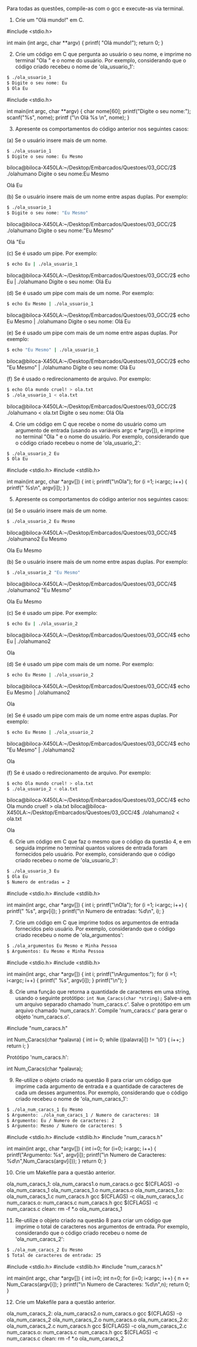 Para todas as questões, compile-as com o gcc e execute-as via terminal.

1. Crie um "Olá mundo!" em C.

#include <stdio.h>

int main (int argc, char **argv)
{
printf( "Olá mundo!");
return 0; 
}


2. Crie um código em C que pergunta ao usuário o seu nome, e imprime no terminal "Ola " e o nome do usuário. Por exemplo, considerando que o código criado recebeu o nome de 'ola_usuario_1':

```bash
$ ./ola_usuario_1
$ Digite o seu nome: Eu
$ Ola Eu
```

#include <stdio.h>

int main(int argc, char **argv)
{
char nome[60];
printf("Digite o seu nome:");
scanf("%s", nome);
printf ("\n Olá %s \n", nome);
}



3. Apresente os comportamentos do código anterior nos seguintes casos:

(a) Se o usuário insere mais de um nome.
```bash
$ ./ola_usuario_1
$ Digite o seu nome: Eu Mesmo
```

biloca@biloca-X450LA:~/Desktop/Embarcados/Questoes/03_GCC/2$ ./olahumano
Digite o seu nome:Eu Mesmo

 Olá Eu 

(b) Se o usuário insere mais de um nome entre aspas duplas. Por exemplo:
```bash
$ ./ola_usuario_1
$ Digite o seu nome: "Eu Mesmo"
```

biloca@biloca-X450LA:~/Desktop/Embarcados/Questoes/03_GCC/2$ ./olahumano
Digite o seu nome:"Eu Mesmo"

 Olá "Eu 

(c) Se é usado um pipe. Por exemplo:
```bash
$ echo Eu | ./ola_usuario_1
```

biloca@biloca-X450LA:~/Desktop/Embarcados/Questoes/03_GCC/2$ echo Eu | ./olahumano
Digite o seu nome:
 Olá Eu 

(d) Se é usado um pipe com mais de um nome. Por exemplo:
```bash
$ echo Eu Mesmo | ./ola_usuario_1
```

biloca@biloca-X450LA:~/Desktop/Embarcados/Questoes/03_GCC/2$ echo Eu Mesmo | ./olahumano
Digite o seu nome:
 Olá Eu

 
(e) Se é usado um pipe com mais de um nome entre aspas duplas. Por exemplo:
```bash
$ echo "Eu Mesmo" | ./ola_usuario_1
```

biloca@biloca-X450LA:~/Desktop/Embarcados/Questoes/03_GCC/2$ echo "Eu Mesmo" | ./olahumano
Digite o seu nome:
 Olá Eu

(f) Se é usado o redirecionamento de arquivo. Por exemplo:
```bash
$ echo Ola mundo cruel! > ola.txt
$ ./ola_usuario_1 < ola.txt
```

biloca@biloca-X450LA:~/Desktop/Embarcados/Questoes/03_GCC/2$ ./olahumano < ola.txt
Digite o seu nome:
 Olá Ola

4. Crie um código em C que recebe o nome do usuário como um argumento de entrada (usando as variáveis argc e *argv[]), e imprime no terminal "Ola " e o nome do usuário. Por exemplo, considerando que o código criado recebeu o nome de 'ola_usuario_2':

```bash
$ ./ola_usuario_2 Eu
$ Ola Eu
```

#include <stdio.h>
#include <stdlib.h>

int main(int argc, char *argv[])
{ int i;
printf("\nOla");
for (i =1; i<argc; i++)
{
printf(" %s\n", argv[i]);
}
}

5. Apresente os comportamentos do código anterior nos seguintes casos:

(a) Se o usuário insere mais de um nome.
```bash
$ ./ola_usuario_2 Eu Mesmo
```

biloca@biloca-X450LA:~/Desktop/Embarcados/Questoes/03_GCC/4$ ./olahumano2 Eu Mesmo

Ola Eu
 Mesmo

(b) Se o usuário insere mais de um nome entre aspas duplas. Por exemplo:
```bash
$ ./ola_usuario_2 "Eu Mesmo"
```

biloca@biloca-X450LA:~/Desktop/Embarcados/Questoes/03_GCC/4$ ./olahumano2 "Eu Mesmo"

Ola Eu Mesmo


(c) Se é usado um pipe. Por exemplo:
```bash
$ echo Eu | ./ola_usuario_2
```
biloca@biloca-X450LA:~/Desktop/Embarcados/Questoes/03_GCC/4$ echo Eu | ./olahumano2

Ola

(d) Se é usado um pipe com mais de um nome. Por exemplo:
```bash
$ echo Eu Mesmo | ./ola_usuario_2
```

biloca@biloca-X450LA:~/Desktop/Embarcados/Questoes/03_GCC/4$ echo Eu Mesmo | ./olahumano2

Ola

(e) Se é usado um pipe com mais de um nome entre aspas duplas. Por exemplo:
```bash
$ echo Eu Mesmo | ./ola_usuario_2
```
biloca@biloca-X450LA:~/Desktop/Embarcados/Questoes/03_GCC/4$ echo "Eu Mesmo" | ./olahumano2

Ola

(f) Se é usado o redirecionamento de arquivo. Por exemplo:
```bash
$ echo Ola mundo cruel! > ola.txt
$ ./ola_usuario_2 < ola.txt
```
biloca@biloca-X450LA:~/Desktop/Embarcados/Questoes/03_GCC/4$ echo Ola mundo cruel! > ola.txt
biloca@biloca-X450LA:~/Desktop/Embarcados/Questoes/03_GCC/4$ ./olahumano2 < ola.txt

Ola


6. Crie um código em C que faz o mesmo que o código da questão 4, e em seguida imprime no terminal quantos valores de entrada foram fornecidos pelo usuário. Por exemplo, considerando que o código criado recebeu o nome de 'ola_usuario_3':

```bash
$ ./ola_usuario_3 Eu
$ Ola Eu
$ Numero de entradas = 2
```

#include <stdio.h>
#include <stdlib.h>

int main(int argc, char *argv[])
{ int i;
printf("\nOla");
for (i =1; i<argc; i++)
{
printf(" %s", argv[i]);
}
printf("\n Numero de entradas: %d\n", i);
}



7. Crie um código em C que imprime todos os argumentos de entrada fornecidos pelo usuário. Por exemplo, considerando que o código criado recebeu o nome de 'ola_argumentos':

```bash
$ ./ola_argumentos Eu Mesmo e Minha Pessoa
$ Argumentos: Eu Mesmo e Minha Pessoa
```

#include <stdio.h>
#include <stdlib.h>

int main(int argc, char *argv[])
{ int i;
printf("\nArgumentos:");
for (i =1; i<argc; i++)
{
printf(" %s", argv[i]);
}
printf("\n");
}


8. Crie uma função que retorna a quantidade de caracteres em uma string, usando o seguinte protótipo:
`int Num_Caracs(char *string);` Salve-a em um arquivo separado chamado 'num_caracs.c'. Salve o protótipo em um arquivo chamado 'num_caracs.h'. Compile 'num_caracs.c' para gerar o objeto 'num_caracs.o'.

#include "num_caracs.h"

int Num_Caracs(char *palavra)
{ 
int i= 0;
while ((palavra[i]) != '\0')
{
i++;
}
return i;
}

Protótipo 'num_caracs.h':

int Num_Caracs(char *palavra);


9. Re-utilize o objeto criado na questão 8 para criar um código que imprime cada argumento de entrada e a quantidade de caracteres de cada um desses argumentos. Por exemplo, considerando que o código criado recebeu o nome de 'ola_num_caracs_1':

```bash
$ ./ola_num_caracs_1 Eu Mesmo
$ Argumento: ./ola_num_caracs_1 / Numero de caracteres: 18
$ Argumento: Eu / Numero de caracteres: 2
$ Argumento: Mesmo / Numero de caracteres: 5
```

#include <stdio.h>
#include <stdlib.h>
#include "num_caracs.h"

int main(int argc, char *argv[])
{
int i=0; 
for (i=0; i<argc; i++)
{
printf("Argumento: %s", argv[i]);
printf("\n Numero de Caracteres: %d\n",Num_Caracs(argv[i]));
}
return 0;
}


10. Crie um Makefile para a questão anterior.


ola_num_caracs_1: ola_num_caracs1.o num_caracs.o
	gcc $(CFLAGS) -o ola_num_caracs_1 ola_num_caracs_1.o num_caracs.o
ola_num_caracs_1.o: ola_num_caracs_1.c num_caracs.h
	gcc $(CFLAGS) -c ola_num_caracs_1.c
num_caracs.o: num_caracs.c num_caracs.h
	gcc $(CFLAGS) -c num_caracs.c
clean:
	rm -f *.o ola_num_caracs_1


11. Re-utilize o objeto criado na questão 8 para criar um código que imprime o total de caracteres nos argumentos de entrada. Por exemplo, considerando que o código criado recebeu o nome de 'ola_num_caracs_2':

```bash
$ ./ola_num_caracs_2 Eu Mesmo
$ Total de caracteres de entrada: 25
```

#include <stdio.h>
#include <stdlib.h>
#include "num_caracs.h"

int main(int argc, char *argv[])
{
int i=0; int n=0;
for (i=0; i<argc; i++)
{
n += Num_Caracs(argv[i]);
}
printf("\n Numero de Caracteres: %d\n",n);
return 0;
}

12. Crie um Makefile para a questão anterior.

ola_num_caracs_2: ola_num_caracs2.o num_caracs.o
	gcc $(CFLAGS) -o ola_num_caracs_2 ola_num_caracs_2.o num_caracs.o
ola_num_caracs_2.o: ola_num_caracs_2.c num_caracs.h
	gcc $(CFLAGS) -c ola_num_caracs_2.c
num_caracs.o: num_caracs.c num_caracs.h
	gcc $(CFLAGS) -c num_caracs.c
clean:
	rm -f *.o ola_num_caracs_2
